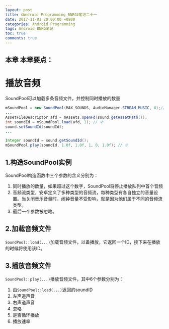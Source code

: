 ```yaml
---
layout: post
title: 《Android Programming BNRG》笔记二十一
date: 2017-11-01 20:00:00 +0800
categories: Android Programming
tags: Android BNRG笔记
toc: true
comments: true
---
```

本章
本章要点：
- 
<!-- more -->

# 播放音频
SoundPool可以加载多条音频文件，并控制同时播放的数量
``` java
mSoundPool = new SoundPool(MAX_SOUNDS, AudioManager.STREAM_MUSIC, 0);//①
...
AssetFileDescriptor afd = mAssets.openFd(sound.getAssetPath());
int soundId = mSoundPool.load(afd, 1); // ②
sound.setSoundId(soundId);
...

Integer soundId = sound.getSoundId();
mSoundPool.play(soundId, 1.0f, 1.0f, 1, 0, 1.0f); // ③

```
## 1.构造SoundPool实例
SoundPool构造函数中三个参数的含义分别为：
1. 同时播放的数量，如果超过这个数字，SoundPool将停止播放队列中首个音频
2. 音频流类型，安卓定义了多种类型的音频流，每种类型有各自独立的音量设置。当关闭音乐音量时，闹钟音量不受影响，就是因为他们属于不同的音频流类型。
3. 最后一个参数被忽略。

## 2.加载音频文件
`SoundPool::load(...)`加载音频文件，以备播放，它返回一个ID，接下来在播放的时候将使用该ID。

## 3.播放音频文件
`SoundPool::play(...)`播放音频文件，其中6个参数分别为：
1. 由`SoundPool::load(...)`返回的soundID
2. 左声道声音
3. 右声道声音
4. 忽略
5. 是否循环播放
6. 播放速率